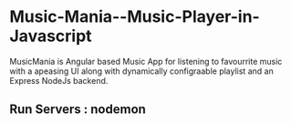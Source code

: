 # Music-Mania--Music-Player-in-Javascript

MusicMania is Angular based Music App for listening to favourrite  music with a apeasing UI along with dynamically configraable playlist and an Express NodeJs backend.

## Run Servers : nodemon